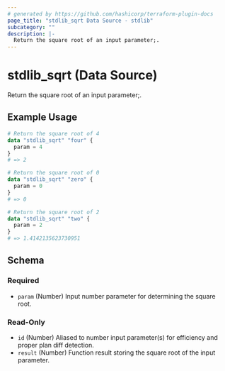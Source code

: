 ```yaml
---
# generated by https://github.com/hashicorp/terraform-plugin-docs
page_title: "stdlib_sqrt Data Source - stdlib"
subcategory: ""
description: |-
  Return the square root of an input parameter;.
---
```


# stdlib_sqrt (Data Source)

Return the square root of an input parameter;.

## Example Usage

```terraform
# Return the square root of 4
data "stdlib_sqrt" "four" {
  param = 4
}
# => 2

# Return the square root of 0
data "stdlib_sqrt" "zero" {
  param = 0
}
# => 0

# Return the square root of 2
data "stdlib_sqrt" "two" {
  param = 2
}
# => 1.4142135623730951
```

<!-- schema generated by tfplugindocs -->
## Schema

### Required

- `param` (Number) Input number parameter for determining the square root.

### Read-Only

- `id` (Number) Aliased to number input parameter(s) for efficiency and proper plan diff detection.
- `result` (Number) Function result storing the square root of the input parameter.
